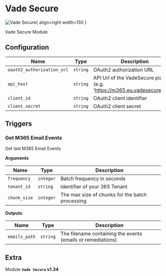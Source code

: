 # Vade Secure

![Vade Secure](/assets/playbooks/library/vade-secure.png){ align=right width=150 }

Vade Secure Module

## Configuration

| Name      |  Type   |  Description  |
| --------- | ------- | --------------------------- |
| `oauth2_authorization_url` | `string` | OAuth2 authorization URL |
| `api_host` | `string` | API Url of the VadeSecure platform (e.g. 'https://m365.eu.vadesecure.com') |
| `client_id` | `string` | OAuth2 client identifier |
| `client_secret` | `string` | OAuth2 client secret |

## Triggers

### Get M365 Email Events

Get last M365 Email Events

**Arguments**

| Name      |  Type   |  Description  |
| --------- | ------- | --------------------------- |
| `frequency` | `integer` | Batch frequency in seconds |
| `tenant_id` | `string` | Identifier of your 365 Tenant |
| `chunk_size` | `integer` | The max size of chunks for the batch processing |


**Outputs**

| Name      |  Type   |  Description  |
| --------- | ------- | --------------------------- |
| `emails_path` | `string` | The filename containing the events (emails or remediations) |


## Extra

Module **`Vade Secure` v1.34**